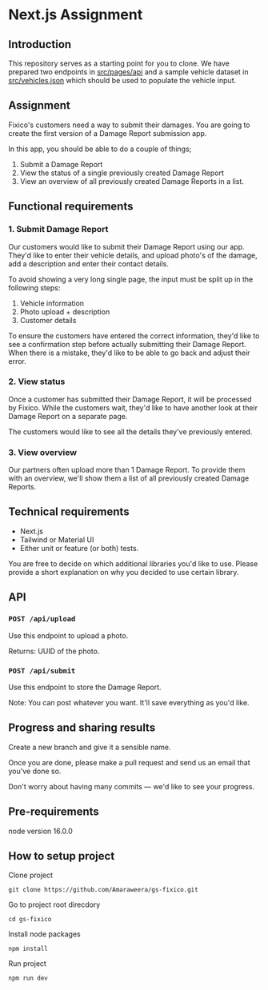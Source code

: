# Next.js Assignment

## Introduction

This repository serves as a starting point for you to clone. We have prepared two endpoints in [src/pages/api](src/pages/api) and a sample vehicle dataset in [src/vehicles.json](src/vehicles.json) which should be used to populate the vehicle input.

## Assignment

Fixico's customers need a way to submit their damages. You are going to create the first version of a Damage Report submission app.

In this app, you should be able to do a couple of things; 

1. Submit a Damage Report
2. View the status of a single previously created Damage Report
3. View an overview of all previously created Damage Reports in a list.

## Functional requirements

### 1. Submit Damage Report

Our customers would like to submit their Damage Report using our app. They'd like to enter their vehicle details, and upload photo's of the damage, add a description and enter their contact details. 

To avoid showing a very long single page, the input must be split up in the following steps: 

1. Vehicle information
2. Photo upload + description
3. Customer details

To ensure the customers have entered the correct information, they'd like to see a confirmation step before actually submitting their Damage Report. When there is a mistake, they'd like to be able to go back and adjust their error.

### 2. View status

Once a customer has submitted their Damage Report, it will be processed by Fixico. While the customers wait, they'd like to have another look at their Damage Report on a separate page.

The customers would like to see all the details they've previously entered.

### 3. View overview

Our partners often upload more than 1 Damage Report. To provide them with an overview, we'll show them a list of all previously created Damage Reports.

## Technical requirements

- Next.js
- Tailwind or Material UI
- Either unit or feature (or both) tests.

You are free to decide on which additional libraries you'd like to use. Please provide a short explanation on why you decided to use certain library.

## API

### `POST /api/upload`

Use this endpoint to upload a photo.

Returns: UUID of the photo.

### `POST /api/submit`

Use this endpoint to store the Damage Report.

Note: You can post whatever you want. It'll save everything as you'd like.

## Progress and sharing results

Create a new branch and give it a sensible name.

Once you are done, please make a pull request and send us an email that you've done so.

Don't worry about having many commits — we'd like to see your progress.

## Pre-requirements

node version 16.0.0

## How to setup project
Clone project

```shell
git clone https://github.com/Amaraweera/gs-fixico.git
```

Go to project root direcdory

```shell
cd gs-fixico
```

Install node packages

```shell
npm install
```

Run project

```shell
npm run dev
```



